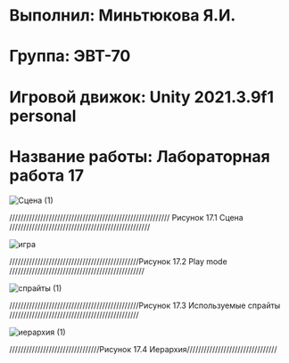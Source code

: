# Выполнил: Миньтюкова Я.И.
# Группа: ЭВТ-70
# Игровой движок: Unity 2021.3.9f1 personal
# Название работы: Лабораторная работа 17

![Сцена (1)](https://user-images.githubusercontent.com/32439405/204880111-2f94ae9d-4673-4fa6-b772-755ad2c70fe2.png)

///////////////////////////////////////////////////////// Рисунок 17.1 Сцена //////////////////////////////////////////////////

![игра](https://user-images.githubusercontent.com/32439405/204880259-4b1c37ce-b26c-484b-8151-060a250c96e2.png)

//////////////////////////////////////////////Рисунок 17.2 Play mode ////////////////////////////////////////////////

![спрайты (1)](https://user-images.githubusercontent.com/32439405/204880365-5380a9cf-eb96-4250-bd5c-982c7e38c7ae.png)

//////////////////////////////////////////////Рисунок 17.3 Используемые спрайты //////////////////////////////////////////////

![иерархия (1)](https://user-images.githubusercontent.com/32439405/204880583-9d49abfd-3c52-4647-8679-ebd094e63df5.png)

////////////////////////////////Рисунок 17.4 Иерархия////////////////////////////////

